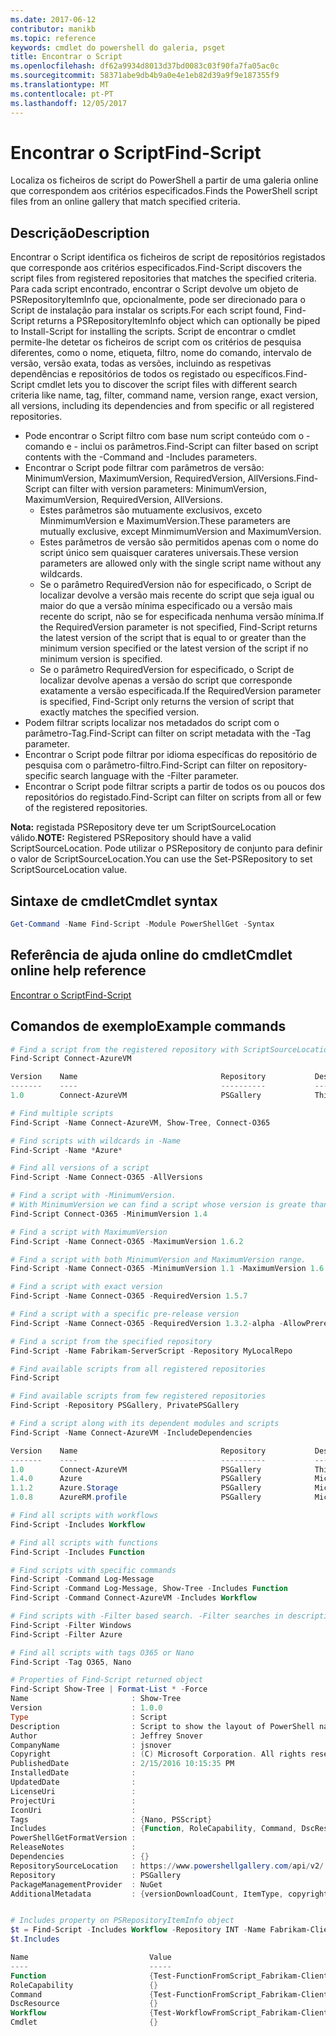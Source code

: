 ```yaml
---
ms.date: 2017-06-12
contributor: manikb
ms.topic: reference
keywords: cmdlet do powershell do galeria, psget
title: Encontrar o Script
ms.openlocfilehash: df62a9934d8013d37bd0083c03f90fa7fa05ac0c
ms.sourcegitcommit: 58371abe9db4b9a0e4e1eb82d39a9f9e187355f9
ms.translationtype: MT
ms.contentlocale: pt-PT
ms.lasthandoff: 12/05/2017
---
```

# <a name="find-script"></a><span data-ttu-id="a8495-103">Encontrar o Script</span><span class="sxs-lookup"><span data-stu-id="a8495-103">Find-Script</span></span>

<span data-ttu-id="a8495-104">Localiza os ficheiros de script do PowerShell a partir de uma galeria online que correspondem aos critérios especificados.</span><span class="sxs-lookup"><span data-stu-id="a8495-104">Finds the PowerShell script files from an online gallery that match specified criteria.</span></span>

## <a name="description"></a><span data-ttu-id="a8495-105">Descrição</span><span class="sxs-lookup"><span data-stu-id="a8495-105">Description</span></span>

<span data-ttu-id="a8495-106">Encontrar o Script identifica os ficheiros de script de repositórios registados que corresponde aos critérios especificados.</span><span class="sxs-lookup"><span data-stu-id="a8495-106">Find-Script discovers the script files from registered repositories that matches the specified criteria.</span></span>
<span data-ttu-id="a8495-107">Para cada script encontrado, encontrar o Script devolve um objeto de PSRepositoryItemInfo que, opcionalmente, pode ser direcionado para o Script de instalação para instalar os scripts.</span><span class="sxs-lookup"><span data-stu-id="a8495-107">For each script found, Find-Script returns a PSRepositoryItemInfo object which can optionally be piped to Install-Script for installing the scripts.</span></span>
<span data-ttu-id="a8495-108">Script de encontrar o cmdlet permite-lhe detetar os ficheiros de script com os critérios de pesquisa diferentes, como o nome, etiqueta, filtro, nome do comando, intervalo de versão, versão exata, todas as versões, incluindo as respetivas dependências e repositórios de todos os registado ou específicos.</span><span class="sxs-lookup"><span data-stu-id="a8495-108">Find-Script cmdlet lets you to discover the script files with different search criteria like name, tag, filter, command name, version range, exact version, all versions, including its dependencies and from specific or all registered repositories.</span></span>

- <span data-ttu-id="a8495-109">Pode encontrar o Script filtro com base num script conteúdo com o - comando e - inclui os parâmetros.</span><span class="sxs-lookup"><span data-stu-id="a8495-109">Find-Script can filter based on script contents with the -Command and -Includes parameters.</span></span>
- <span data-ttu-id="a8495-110">Encontrar o Script pode filtrar com parâmetros de versão: MinimumVersion, MaximumVersion, RequiredVersion, AllVersions.</span><span class="sxs-lookup"><span data-stu-id="a8495-110">Find-Script can filter with version parameters: MinimumVersion, MaximumVersion, RequiredVersion, AllVersions.</span></span>
  - <span data-ttu-id="a8495-111">Estes parâmetros são mutuamente exclusivos, exceto MinmimumVersion e MaximumVersion.</span><span class="sxs-lookup"><span data-stu-id="a8495-111">These parameters are mutually exclusive, except MinmimumVersion and MaximumVersion.</span></span>
  - <span data-ttu-id="a8495-112">Estes parâmetros de versão são permitidos apenas com o nome do script único sem quaisquer carateres universais.</span><span class="sxs-lookup"><span data-stu-id="a8495-112">These version parameters are allowed only with the single script name without any wildcards.</span></span>
  - <span data-ttu-id="a8495-113">Se o parâmetro RequiredVersion não for especificado, o Script de localizar devolve a versão mais recente do script que seja igual ou maior do que a versão mínima especificado ou a versão mais recente do script, não se for especificada nenhuma versão mínima.</span><span class="sxs-lookup"><span data-stu-id="a8495-113">If the RequiredVersion parameter is not specified, Find-Script returns the latest version of the script that is equal to or greater than the minimum version specified or the latest version of the script if no minimum version is specified.</span></span> 
  - <span data-ttu-id="a8495-114">Se o parâmetro RequiredVersion for especificado, o Script de localizar devolve apenas a versão do script que corresponde exatamente a versão especificada.</span><span class="sxs-lookup"><span data-stu-id="a8495-114">If the RequiredVersion parameter is specified, Find-Script only returns the version of script that exactly matches the specified version.</span></span>
- <span data-ttu-id="a8495-115">Podem filtrar scripts localizar nos metadados do script com o parâmetro-Tag.</span><span class="sxs-lookup"><span data-stu-id="a8495-115">Find-Script can filter on script metadata with the -Tag parameter.</span></span>
- <span data-ttu-id="a8495-116">Encontrar o Script pode filtrar por idioma específicas do repositório de pesquisa com o parâmetro-filtro.</span><span class="sxs-lookup"><span data-stu-id="a8495-116">Find-Script can filter on repository-specific search language with the -Filter parameter.</span></span>
- <span data-ttu-id="a8495-117">Encontrar o Script pode filtrar scripts a partir de todos os ou poucos dos repositórios do registado.</span><span class="sxs-lookup"><span data-stu-id="a8495-117">Find-Script can filter on scripts from all or few of the registered repositories.</span></span>

<span data-ttu-id="a8495-118">**Nota:** registada PSRepository deve ter um ScriptSourceLocation válido.</span><span class="sxs-lookup"><span data-stu-id="a8495-118">**NOTE:** Registered PSRepository should have a valid ScriptSourceLocation.</span></span> <span data-ttu-id="a8495-119">Pode utilizar o PSRepository de conjunto para definir o valor de ScriptSourceLocation.</span><span class="sxs-lookup"><span data-stu-id="a8495-119">You can use the Set-PSRepository to set ScriptSourceLocation value.</span></span>

## <a name="cmdlet-syntax"></a><span data-ttu-id="a8495-120">Sintaxe de cmdlet</span><span class="sxs-lookup"><span data-stu-id="a8495-120">Cmdlet syntax</span></span>

```powershell
Get-Command -Name Find-Script -Module PowerShellGet -Syntax
```

## <a name="cmdlet-online-help-reference"></a><span data-ttu-id="a8495-121">Referência de ajuda online do cmdlet</span><span class="sxs-lookup"><span data-stu-id="a8495-121">Cmdlet online help reference</span></span>

[<span data-ttu-id="a8495-122">Encontrar o Script</span><span class="sxs-lookup"><span data-stu-id="a8495-122">Find-Script</span></span>](http://go.microsoft.com/fwlink/?LinkId=619785)

## <a name="example-commands"></a><span data-ttu-id="a8495-123">Comandos de exemplo</span><span class="sxs-lookup"><span data-stu-id="a8495-123">Example commands</span></span>

```powershell
# Find a script from the registered repository with ScriptSourceLocation
Find-Script Connect-AzureVM

Version    Name                                Repository           Description
-------    ----                                ----------           -----------
1.0        Connect-AzureVM                     PSGallery            This runbook sets up a connection to an Azure vi...

# Find multiple scripts
Find-Script -Name Connect-AzureVM, Show-Tree, Connect-O365

# Find scripts with wildcards in -Name
Find-Script -Name *Azure*

# Find all versions of a script
Find-Script -Name Connect-O365 -AllVersions

# Find a script with -MinimumVersion. 
# With MinimumVersion we can find a script whose version is greate than or equal to the specified MinimumVersion value.
Find-Script Connect-O365 -MinimumVersion 1.4

# Find a script with MaximumVersion
Find-Script -Name Connect-O365 -MaximumVersion 1.6.2

# Find a script with both MinimumVersion and MaximumVersion range.
Find-Script -Name Connect-O365 -MinimumVersion 1.1 -MaximumVersion 1.6.2

# Find a script with exact version
Find-Script -Name Connect-O365 -RequiredVersion 1.5.7

# Find a script with a specific pre-release version
Find-Script -Name Connect-O365 -RequiredVersion 1.3.2-alpha -AllowPrerelease

# Find a script from the specified repository
Find-Script -Name Fabrikam-ServerScript -Repository MyLocalRepo

# Find available scripts from all registered repositories
Find-Script

# Find available scripts from few registered repositories
Find-Script -Repository PSGallery, PrivatePSGallery

# Find a script along with its dependent modules and scripts
Find-Script -Name Connect-AzureVM -IncludeDependencies

Version    Name                                Repository           Description
-------    ----                                ----------           -----------
1.0        Connect-AzureVM                     PSGallery            This runbook sets up a connection to an Azure vi...
1.4.0      Azure                               PSGallery            Microsoft Azure PowerShell - Service Management
1.1.2      Azure.Storage                       PSGallery            Microsoft Azure PowerShell - Storage service cmd...
1.0.8      AzureRM.profile                     PSGallery            Microsoft Azure PowerShell - Profile credential ...

# Find all scripts with workflows
Find-Script -Includes Workflow

# Find all scripts with functions
Find-Script -Includes Function

# Find scripts with specific commands
Find-Script -Command Log-Message
Find-Script -Command Log-Message, Show-Tree -Includes Function
Find-Script -Command Connect-AzureVM -Includes Workflow

# Find scripts with -Filter based search. -Filter searches in description and names
Find-Script -Filter Windows
Find-Script -Filter Azure

# Find all scripts with tags O365 or Nano
Find-Script -Tag O365, Nano

# Properties of Find-Script returned object
Find-Script Show-Tree | Format-List * -Force
Name                       : Show-Tree
Version                    : 1.0.0
Type                       : Script
Description                : Script to show the layout of PowerShell namespaces (Trees) using ASCII
Author                     : Jeffrey Snover
CompanyName                : jsnover
Copyright                  : (C) Microsoft Corporation. All rights reserved.
PublishedDate              : 2/15/2016 10:15:35 PM
InstalledDate              :
UpdatedDate                :
LicenseUri                 :
ProjectUri                 :
IconUri                    :
Tags                       : {Nano, PSScript}
Includes                   : {Function, RoleCapability, Command, DscResource...}
PowerShellGetFormatVersion :
ReleaseNotes               :
Dependencies               : {}
RepositorySourceLocation   : https://www.powershellgallery.com/api/v2/
Repository                 : PSGallery
PackageManagementProvider  : NuGet
AdditionalMetadata         : {versionDownloadCount, ItemType, copyright, PackageManagementProvider...}


# Includes property on PSRepositoryItemInfo object
$t = Find-Script -Includes Workflow -Repository INT -Name Fabrikam-ClientScript
$t.Includes

Name                           Value
----                           -----
Function                       {Test-FunctionFromScript_Fabrikam-ClientScript}
RoleCapability                 {}
Command                        {Test-FunctionFromScript_Fabrikam-ClientScript, Test-WorkflowFromScript_Fabrikam-Clie...
DscResource                    {}
Workflow                       {Test-WorkflowFromScript_Fabrikam-ClientScript}
Cmdlet                         {}


```

